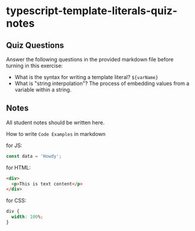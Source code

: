 # typescript-template-literals-quiz-notes

## Quiz Questions

Answer the following questions in the provided markdown file before turning in this exercise:

- What is the syntax for writing a template literal?
  `${varName}`
- What is "string interpolation"?
  The process of embedding values from a variable within a string.

## Notes

All student notes should be written here.

How to write `Code Examples` in markdown

for JS:

```javascript
const data = 'Howdy';
```

for HTML:

```html
<div>
  <p>This is text content</p>
</div>
```

for CSS:

```css
div {
  width: 100%;
}
```

